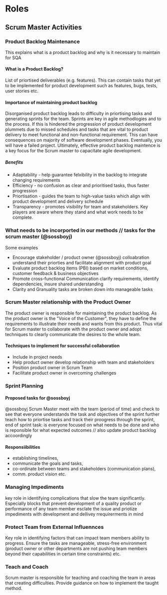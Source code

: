 # Roles

## Scrum Master Activities

### Product Backlog Maintenance 
This explains what is a product backlog and why is it necessary to maintain for SQA

#### What is a Product Backlog? 
List of priortised deliverables (e.g. features). This can contain tasks that yet to be implemented for product development such as features, bugs, tests, user stories etc.

#### Importance of maintaining product backlog

Disorganised product backlog leads to difficulty in priortising tasks and generating sprints for the team. Sprints are key in agile methodlogies and to the process. If this is hindered the progression of product development plummets due to missed schedules and tasks that are vital to product delivery to meet functional and non-functional requirement. This can have consequences on majority of software development phases. Eventually, you will have a failed project. Ultimately, effective product backlog maintence is a key focus for the Scrum master to capacitate agile development.

##### Benefits 
* Adaptability - help guarantee felxibility in the backlog to integrate changing requirements
* Efficiency - no confusion as clear and prioritised tasks, thus faster progression
* Priortisation - guides the team to high-value tasks which align with product development and delivery schedule
* Transparency - promotes visibility for team and stakeholders. Key players are aware where they stand and what work needs to be complete.
 
### What needs to be incorported in our methods // tasks for the scrum master (@sossboyj)

Some examples

* Encourage stakeholder / product owner (@sossboyj) colloabration
  understand their priorties and facilitate alignment with product goal
* Evaluate product backlog items (PBI)
  based on market conditions, customer feedback & business objectives
* Promote cross-functional Communication
  clarify requirements, identify dependencies, insure shared understanding
* Clarity and Granuality
  tasks are broken down into manageable tasks

### Scrum Master relationship with the Product Owner
The product owner is responsible for maintaining the product backlog. As the product owner is the "Voice of the Customer", they have to define the requirements to illustrate their needs and wants from this product. Thus vital for Scrum master to collaborate with the product owner and adopt techniques to clearly communicate the desires to the whole team.

#### Techniques to implement for successful collaboration
* Include in project needs
* Help product owner develop relationship with team and stakeholders
* Position product owner in Scrum Team
* Facilitate product owner in overcoming challenges

### Sprint Planning
#### Proposed tasks for @sossboyj
@sossboyj Scrum Master
    meet with the team (period of time) and check to see that everyone understands the task and objectives of the sprint
       further teach how to priortise tasks and track their proogress through the sprint,
   end of sprint task: is everyone focused on what needs to be done and who is reponsible for what expected outcomes // also update product backlog accoordingly
#### Responsiibilities
* establishing timelines,
* communicate the goals and tasks,
* co-ordinate between teams and stakeholders (communication plans),
* comm. product vision etc.

### Managing Impediments

key role in identifying complications that slow the team significantly. Especially blocks that prevent development of a quality product or performance of any team member
  esclate the issue and priotize impediments with development and dellivey rrequirerments in mind

### Protect Team from External Influennces 
Key role in identifying factors that can impact team members ability to progress. Ensure the tasks are manageable, stress-free environment (product owner or other departments are not pushing team members beyond their capabilities in certain time constraints) etc. 

### Teach and Coach
Scrum master is responsible for teaching and coaching the team in areas that creating difficulties. Provide guidance on how to implement the taught method. 



